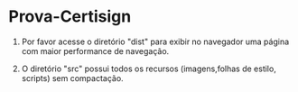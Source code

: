 # Prova-Certisign

1) Por favor acesse o diretório "dist" para exibir no navegador uma página com maior performance de navegação. 

2) O diretório "src" possui todos os recursos (imagens,folhas de estilo, scripts) sem compactação.
